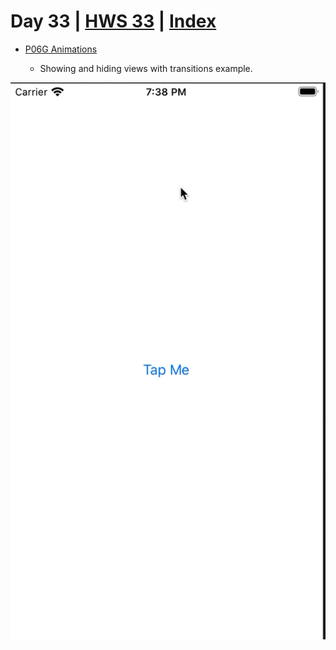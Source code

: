 # Day 33 | [HWS 33](https://www.hackingwithswift.com/100/swiftui/33) | [Index](https://github.com/JulesMoorhouse/100DaysOfSwiftUI/blob/main/README.md)

- [P06G Animations](https://github.com/JulesMoorhouse/100DaysOfSwiftUI/blob/main/P06G%20Animations/P06G%20Animations/ContentView.swift) 

  - Showing and hiding views with transitions example.

<img src="../Images/day33g.gif">
